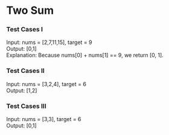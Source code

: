 # Two Sum

### Test Cases I
Input: nums = [2,7,11,15], target = 9 <br>
Output: [0,1] <br>
Explanation: Because nums[0] + nums[1] == 9, we return [0, 1].

### Test Cases II
Input: nums = [3,2,4], target = 6 <br>
Output: [1,2] <br>

### Test Cases III
Input: nums = [3,3], target = 6 <br>
Output: [0,1] <br>
